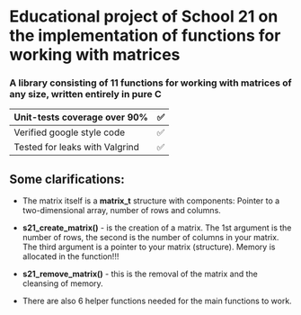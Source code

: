 # Educational project of School 21 on the implementation of functions for working with matrices

### A library consisting of 11 functions for working with matrices of any size, written entirely in pure C


| Unit-tests coverage over 90%    | ✅ |
|--------------------------------|---|
| Verified google style code     | ✅ |
| Tested for leaks with Valgrind | ✅ |

## Some clarifications:
* The matrix itself is a **matrix_t** structure with components: Pointer to a two-dimensional array, number of rows and columns.

* **s21_create_matrix()** - is the creation of a matrix. The 1st argument is the number of rows, the second is the number of columns in your matrix. The third argument is a pointer to your matrix (structure). Memory is allocated in the function!!!

* **s21_remove_matrix()** - this is the removal of the matrix and the cleansing of memory.

* There are also 6 helper functions needed for the main functions to work.
